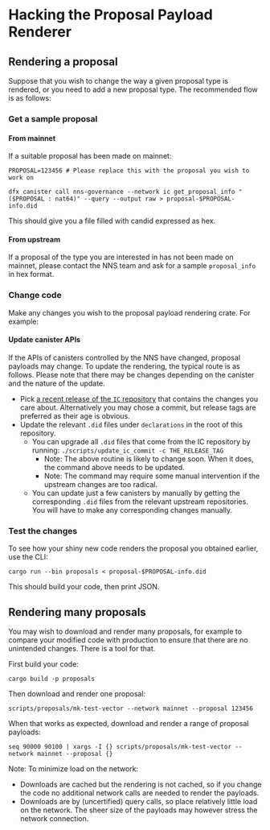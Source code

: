 # Hacking the Proposal Payload Renderer

## Rendering a proposal

Suppose that you wish to change the way a given proposal type is rendered, or you need to add a new proposal type. The recommended flow is as follows:

### Get a sample proposal

#### From mainnet

If a suitable proposal has been made on mainnet:

```
PROPOSAL=123456 # Please replace this with the proposal you wish to work on

dfx canister call nns-governance --network ic get_proposal_info "($PROPOSAL : nat64)" --query --output raw > proposal-$PROPOSAL-info.did
```

This should give you a file filled with candid expressed as hex.

#### From upstream

If a proposal of the type you are interested in has not been made on mainnet, please contact the NNS team and ask for a sample `proposal_info` in hex format.

### Change code

Make any changes you wish to the proposal payload rendering crate. For example:

#### Update canister APIs

If the APIs of canisters controlled by the NNS have changed, proposal payloads may change. To update the rendering, the typical route is as follows. Please note that there may be changes depending on the canister and the nature of the update.

- Pick [a recent release of the `IC` repository](https://github.com/dfinity/ic/tags) that contains the changes you care about. Alternatively you may chose a commit, but release tags are preferred as their age is obvious.
- Update the relevant `.did` files under `declarations` in the root of this repository.
  - You can upgrade all `.did` files that come from the IC repository by running: `./scripts/update_ic_commit -c THE_RELEASE_TAG`
    - Note: The above routine is likely to change soon. When it does, the command above needs to be updated.
    - Note: The command may require some manual intervention if the upstream changes are too radical.
  - You can update just a few canisters by manually by getting the corresponding `.did` files from the relevant upstream repositories. You will have to make any corresponding changes manually.

### Test the changes

To see how your shiny new code renders the proposal you obtained earlier, use the CLI:

```
cargo run --bin proposals < proposal-$PROPOSAL-info.did
```

This should build your code, then print JSON.

## Rendering many proposals

You may wish to download and render many proposals, for example to compare your modified code with production to ensure that there are no unintended changes. There is a tool for that.

First build your code:

```
cargo build -p proposals
```

Then download and render one proposal:

```
scripts/proposals/mk-test-vector --network mainnet --proposal 123456
```

When that works as expected, download and render a range of proposal payloads:

```
seq 90000 90100 | xargs -I {} scripts/proposals/mk-test-vector --network mainnet --proposal {}
```

Note: To minimize load on the network:

- Downloads are cached but the rendering is not cached, so if you change the code no additional network calls are needed to render the payloads.
- Downloads are by (uncertified) query calls, so place relatively little load on the network. The sheer size of the payloads may however stress the network connection.
